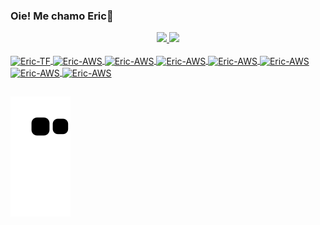 ### Oie! Me chamo Eric👋
<div align="center">
  <a href="https://github.com/ericmelomp">
  <img height="150em" src="https://github-readme-stats.vercel.app/api?username=ericmelomp&show_icons=true&theme=highcontrast&include_all_commits=true&count_private=true"/>
  <img height="150em" src="https://github-readme-stats.vercel.app/api/top-langs/?username=ericmelomp&layout=compact&langs_count=7&theme=highcontrast"/>
</div>
  <div style="display: inline_block"><br>
  <img align="center" alt="Eric-TF" height="60" width="80" src="https://cdn.jsdelivr.net/gh/devicons/devicon/icons/terraform/terraform-original.svg">
  <img align="center" alt="Eric-AWS" height="60" width="80" src="https://cdn.jsdelivr.net/gh/devicons/devicon/icons/amazonwebservices/amazonwebservices-original.svg">
  <img align="center" alt="Eric-AWS" height="30" width="40" src="https://cdn.jsdelivr.net/gh/devicons/devicon/icons/git/git-original.svg">
  <img align="center" alt="Eric-AWS" height="30" width="40" src="https://cdn.jsdelivr.net/gh/devicons/devicon/icons/gitlab/gitlab-original.svg">
  <img align="center" alt="Eric-AWS" height="30" width="40" src="https://cdn.jsdelivr.net/gh/devicons/devicon/icons/docker/docker-original.svg">
  <img align="center" alt="Eric-AWS" height="30" width="40" src="https://cdn.jsdelivr.net/gh/devicons/devicon/icons/vscode/vscode-original.svg">
  <img align="center" alt="Eric-AWS" height="30" width="40" src="https://cdn.jsdelivr.net/gh/devicons/devicon/icons/photoshop/photoshop-plain.svg">
  <img align="center" alt="Eric-AWS" height="30" width="40" src="https://cdn.jsdelivr.net/gh/devicons/devicon/icons/linux/linux-original.svg">
</div>
</div>
  
  ##
  
  <div> 
  
  ![Snake animation](https://github.com/rafaballerini/rafaballerini/blob/output/github-contribution-grid-snake.svg)
 
</div>
